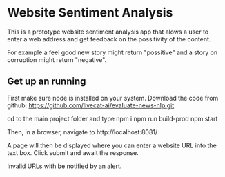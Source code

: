 # Website Sentiment Analysis

This is a prototype website sentiment analysis app that alows a user to enter a web address and get feedback on the possitivity of the content.

For example a feel good new story might return "possitive" and a story on corruption might return "negative".

## Get up an running

First make sure node is installed on your system.
Download the code from github: https://github.com/livecat-ai/evaluate-news-nlp.git

cd to the main project folder and type
npm i
npm run build-prod
npm start

Then, in a browser, navigate to http://localhost:8081/

A page will then be displayed where you can enter a website URL into the text box.
Click submit and await the response.

Invalid URLs with be notified by an alert.
